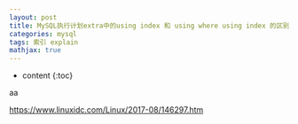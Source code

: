 ```yaml
---
layout: post
title: MySQL执行计划extra中的using index 和 using where using index 的区别
categories: mysql
tags: 索引 explain
mathjax: true
---
```

* content
{:toc}

aa

https://www.linuxidc.com/Linux/2017-08/146297.htm
